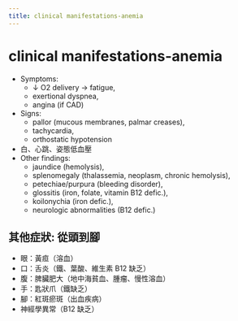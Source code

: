 ```yaml
---
title: clinical manifestations-anemia
---
```


# clinical manifestations-anemia

- Symptoms:
  - ↓ O2 delivery → fatigue,
  - exertional dyspnea,
  - angina (if CAD)
- Signs:
  - pallor (mucous membranes, palmar creases),
  - tachycardia,
  - orthostatic hypotension
- 白、心跳、姿態低血壓
- Other findings:
  - jaundice (hemolysis),
  - splenomegaly (thalassemia, neoplasm, chronic hemolysis),
  - petechiae/purpura (bleeding disorder),
  - glossitis (iron, folate, vitamin B12 defic.),
  - koilonychia (iron defic.),
  - neurologic abnormalities (B12 defic.)

## 其他症狀: 從頭到腳

- 眼：黃疸（溶血）
- 口：舌炎（鐵、葉酸、維生素 B12 缺乏）
- 腹：脾臟肥大（地中海貧血、腫瘤、慢性溶血）
- 手：匙狀爪（鐵缺乏）
- 腳：紅斑瘀斑（出血疾病）
- 神經學異常（B12 缺乏）
